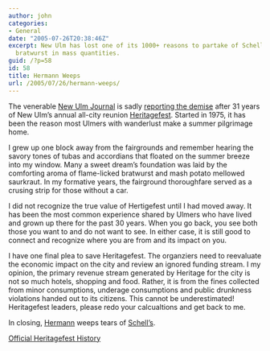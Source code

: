 ```yaml
---
author: john
categories:
- General
date: "2005-07-26T20:38:46Z"
excerpt: New Ulm has lost one of its 1000+ reasons to partake of Schell's beer and
  bratwurst in mass quantities.
guid: /?p=58
id: 58
title: Hermann Weeps
url: /2005/07/26/hermann-weeps/
---
```


The venerable [New Ulm Journal](http://www.nujournal.com/journal/) is sadly [reporting the demise](http://www.nujournal.com/journal/stories/n072605.html) after 31 years of New Ulm&#8217;s annual all-city reunion [Heritagefest](http://www.heritagefest.org/). Started in 1975, it has been the reason most Ulmers with wanderlust make a summer pilgrimage home.

I grew up one block away from the fairgrounds and remember hearing the savory tones of tubas and accordians that floated on the summer breeze into my window. Many a sweet dream&#8217;s foundation was laid by the comforting aroma of flame-licked bratwurst and mash potato mellowed saurkraut. In my formative years, the fairground thoroughfare served as a crusing strip for those without a car.

I did not recognize the true value of Hertigefest until I had moved away. It has been the most common experience shared by Ulmers who have lived and grown up there for the past 30 years. When you go back, you see both those you want to and do not want to see. In either case, it is still good to connect and recognize where you are from and its impact on you.

I have one final plea to save Heritagefest. The organziers need to reevaluate the economic impact on the city and review an ignored funding stream. I my opinion, the primary revenue stream generated by Heritage for the city is not so much hotels, shopping and food. Rather, it is from the fines collected from minor consumptions, underage consumptions and public drunkness violations handed out to its citizens. This cannot be underestimated! Heritagefest leaders, please redo your calcualtions and get back to me.

In closing, [Hermann](http://news.minnesota.publicradio.org/features/2004/11/09_steilm_hermannreturns/) weeps tears of [Schell&#8217;s](http://www.schellsbrewery.com/).

[Official Heritagefest History](/files/HfestHistoryFeature.pdf)